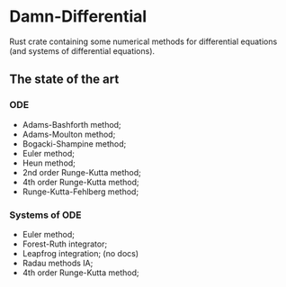 # Damn-Differential

Rust crate containing some numerical methods for differential equations (and systems of differential equations).

## The state of the art
### ODE
 - Adams-Bashforth method;
 - Adams-Moulton method;
 - Bogacki-Shampine method; 
 - Euler method;
 - Heun method; 
 - 2nd order Runge-Kutta method;
 - 4th order Runge-Kutta method;
 - Runge-Kutta-Fehlberg method;

### Systems of ODE
 - Euler method;
 - Forest-Ruth integrator;
 - Leapfrog integration; (no docs)
 - Radau methods IA;
 - 4th order Runge-Kutta method;
